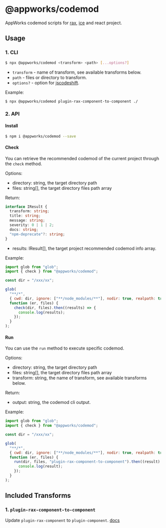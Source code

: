 # @appworks/codemod

AppWorks codemod scripts for [rax](https://rax.js.org/), [ice](https://ice.work/) and react project.

## Usage

### 1. CLI

```bash
$ npx @appworks/codemod <transform> <path> [...options?]
```

- `transform` - name of transform, see available transforms below.
- `path` - files or directory to transform.
- `options?` - option for [jscodeshift](https://www.npmjs.com/package/jscodeshift).

Example:

```bash
$ npx @appworks/codemod plugin-rax-component-to-component ./
```

### 2. API

#### Install

```bash
$ npm i @appworks/codemod --save
```

#### Check

You can retrieve the recommended codemod of the current project through the `check` method.

Options:

- directory: string, the target directory path
- files: string[], the target directory files path array

Return:

```typescript
interface IResult {
  transform: string;
  title: string;
  message: string;
  severity: 0 | 1 | 2;
  docs: string;
  "npm-deprecate"?: string;
}
```

- results: IResult[], the target project recommended codemod info array.

Example:

```javascript
import glob from "glob";
import { check } from "@appworks/codemod";

const dir = "/xxx/xx";

glob(
  "**/*",
  { cwd: dir, ignore: ["**/node_modules/**"], nodir: true, realpath: true },
  function (er, files) {
    check(dir, files).then((results) => {
      console.log(results);
    });
  }
);
```

#### Run

You can use the `run` method to execute specific codemod.

Options:

- directory: string, the target directory path
- files: string[], the target directory files path array
- transform: string, the name of transform, see available transforms below.

Return:

- output: string, the codemod cli output.

Example:

```javascript
import glob from "glob";
import { check } from "@appworks/codemod";

const dir = "/xxx/xx";

glob(
  "**/*",
  { cwd: dir, ignore: ["**/node_modules/**"], nodir: true, realpath: true },
  function (er, files) {
    run(dir, files, "plugin-rax-component-to-component").then((result) => {
      console.log(result);
    });
  }
);
```

## Included Transforms

### 1. `plugin-rax-component-to-component`

Update `plugin-rax-component` to `plugin-component`. [docs](https://github.com/appworks-lab/codemod/blob/master/docs/plugin-rax-component-to-component.md)
